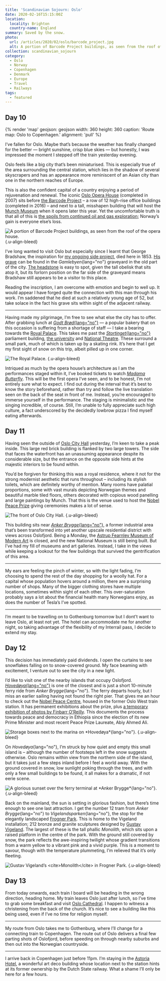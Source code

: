 ```yaml
---
title: 'Scandinavian Sojourn: Oslo'
date: 2020-02-16T15:15:00Z
location:
  locality: Brighton
  country-name: England
summary: Saved by the snow.
photo:
  url: /articles/2020/02/oslo/barcode_project.jpg
  alt: A portion of Barcode Project buildings, as seen from the roof of the opera house.
collection: scandinavian_sojourn
category:
  - Oslo
  - Norway
  - Copenhagen
  - Denmark
  - Europe
  - Travel
  - Railways
tags:
  - featured
---
```

## Day 10

{% render 'map'
  geojson: geojson
  width: 360
  height: 360
  caption: 'Route map: Oslo to Copenhagen.'
  alignment: 'pull'
%}

I’ve fallen for Oslo. Maybe that’s because the weather has finally changed for the better — bright sunshine, crisp blue skies — but honestly, I was impressed the moment I stepped off the train yesterday evening.

Oslo feels like a big city that’s been miniaturised. This is especially true of the area surrounding the central station, which lies in the shadow of several skyscrapers and has an appearance more reminiscent of an Asian city than one in the northern reaches of Europe.

This is also the confident capital of a country enjoying a period of rejuvenation and renewal. The iconic [Oslo Opera House][1] (completed in 2007) sits before [the Barcode Project][2] – a row of 12 high-rise office buildings (completed in 2016) – and next to a tall, misshapen building that will host the [Munch Museum][3] when it opens later this year. Yet the uncomfortable truth is that all of this is [the spoils from continued oil and gas exploration][4]; Norway’s gain is everyone else’s loss.

![](barcode_project.jpg 'A portion of Barcode Project buildings, as seen from the roof of the opera house.')
{.u-align-bleed}

I’ve long wanted to visit Oslo but especially since I learnt that George Bradshaw, the inspiration for [my ongoing side project][5], died here in 1853. [His grave][6] can be found in the *Gamlebyen*{lang="no"} graveyard in the old part of the city. [The headstone][7] is easy to spot, given the tall obelisk that sits atop it, but its forlorn position on the far side of the graveyard means Bradshaw still appears to be a visitor to this place.

Reading the inscription, I am overcome with emotion and begin to well up. It would appear I have forged quite the connection with this man through his work. I’m saddened that he died at such a relatively young age of 52, but take solace in the fact his grave sits within sight of the adjacent railway.

* * *

Having made my pilgrimage, I’m free to see what else the city has to offer. After grabbing lunch at [*Godt Brød*{lang="no"}][8] — a popular bakery that on this occasion is suffering from a shortage of staff — I take a bearing towards the [Royal Palace][9]. This takes me past the [*Stortinget*{lang="no"}][10] parliament building, [the university][11] and [National Theatre][12]. These surround a small park, much of which is taken up by a skating rink. It’s here that I get my first sight of snow on this trip, albeit pilled up in one corner.

![](royal_palace.jpg 'The Royal Palace.')
{.u-align-bleed}

Intriqued as much by the opera house’s architecture as I am the performances staged within it, I’ve booked tickets to watch [*Madama Butterfly*][13]. This will be the first opera I’ve seen, and to be honest, I’m not entirely sure what to expect. I find out during the interval that it’s best to know the story beforehand, rather than try and follow the live translation seen on the back of the seat in front of me. Instead, you’re encouraged to immerse yourself in the performance. The staging is minimalistic and the singing incredible, of course. Still, I’m unable to fully appreciate such high culture, a fact underscored by the decidedly lowbrow pizza I find myself eating afterwards.

## Day 11

Having seen the outside of [Oslo City Hall][14] yesterday, I’m keen to take a peak inside. This large red brick building is flanked by two large towers. The side that faces the waterfront has an unassuming appearance despite its considerable size, but the entrance on the opposite side hints at the majestic interiors to be found within.

You’d be forgiven for thinking this was a royal residence, where it not for the strong modernist aesthetic that runs throughout – including its stylish toilets, which are definitely worthy of mention. Many rooms have palatial proportions, some with vast murals depicting Norwegian themes and beautiful marble tiled floors, others decorated with copious wood panelling and large paintings by Munch. That this is the venue used to host the [Nobel Peace Prize][15] giving ceremonies makes a lot of sense.

![](oslo_city_hall.jpg 'The front of Oslo City Hall.')
{.u-align-bleed}

This building sits near [*Anker Brygge*{lang="no"}][16], a former industrial area that’s been transformed into yet another upscale residential district with views across Oslofjord. Being a Monday, the [Astrup Fearnley Museum of Modern Art][17] is closed, and the new National Museum is still being built. But I’ve had my fill of museums and art galleries. Instead, I take in the views while keeping a lookout for the few buildings that survived the gentrification of this area.

* * *

My ears are feeling the pinch of winter, so with the light fading, I’m choosing to spend the rest of the day shopping for a woolly hat. For a capital whose population hovers around a million, there are a surprising number of shops. Many of the bigger clothing stores have multiple locations, sometimes within sight of each other. This over-saturation probably says a lot about the financial health many Norwegians enjoy, as does the number of Tesla’s I’ve spotted.

* * *

I’m meant to be travelling on to Gothenburg tomorrow but I dont’t want to leave Oslo, at least not yet. The hotel can accommodate me for another night, so taking advantage of the flexibility of my Interrail pass, I decide to extend my stay.

## Day 12

This decision has immediately paid dividends. I open the curtains to see snowflakes falling on to snow-covered ground. My face beaming with excitement, I venture out to see the city in a new light.

I’d like to visit one of the nearby islands that occupy Oslofjord. [*Hovedøya*{lang="no"}][18] is one of the closest and is just a short 10-minute ferry ride from *Anker Brygge*{lang="no"}. The ferry departs hourly, but I miss an earlier sailing having not found the right pier. That gives me an hour to check out the [Nobel Peace Centre][19], housed in the former Oslo West train station. It has permanent exhibitions about the prize, plus [a temporary exhibition of photos by Finbarr O’Reilly][20]. This documents the process towards peace and democracy in Ethiopia since the election of its new Prime Minister and most recent Peace Prize Laureate, Abiy Ahmed Ali.

![](hovedoya.jpg 'Storage boxes next to the marina on *Hovedøya*{lang="no"}.')
{.u-align-bleed}

On *Hovedøya*{lang="no"}, I’m struck by how quiet and empty this small island is – although the number of footsteps left in the snow suggests otherwise. Oslo remains within view from the northern side of the island, but it takes just a few steps inland before I feel a world away. With the ground covered in snow, low sunlight poking through the trees, and with only a few small buildings to be found, it all makes for a dramatic, if not eerie scene.

![](anker_brygge.jpg 'A glorious sunset over the ferry terminal at *Anker Brygge*{lang="no"}.')
{.u-align-bleed}

Back on the mainland, the sun is setting in glorious fashion, but there’s time enough to see one last attraction. I get the number 12 tram from *Anker Brygge*{lang="no"} to *Vigelandsparken*{lang="no"}, the stop for the elegantly landscaped [Frogner Park][21]. This is home to the Vigeland installation; 212 bronze and granite sculptures designed by [Gustav Vigeland][22]. The largest of these is the tall phallic <cite>Monolith</cite>, which sits upon a raised platform in the centre of the park. With the ground still covered by snow, the park reflects the awe-inspiring twilight whose gradient transitions from a warm yellow to a vibrant pink and a vivid purple. This is a moment to savour, though with the temperature plummeting, I’m relieved that it’s only fleeting.

![](frogner_park.jpg 'Gustav Vigeland’s <cite>Monolith</cite> in Frogner Park.')
{.u-align-bleed}

## Day 13

From today onwards, each train I board will be heading in the wrong direction, heading home. My train leaves Oslo just after lunch, so I’ve time to grab some breakfast and visit [Oslo Cathedral][23]. I happen to witness a christening from the back of the church. It’s nice to see a building like this being used, even if I’ve no time for religion myself.

* * *

My route from Oslo takes me to Gothenburg, where I’ll change for a connecting train to Copenhagen. The route out of Oslo delivers a final few parting shots of Oslofjord, before speeding on through nearby suburbs and then out into the Norwegian countryside.

* * *

I arrive back in Copenhagen just before 11pm. I’m staying in the [Astoria Hotel][24], a wonderful art deco building whose location next to the station hints at its former ownership by the Dutch State railway. What a shame I’ll only be here for a few hours.

[1]: https://en.wikipedia.org/wiki/Oslo_Opera_House
[2]: https://en.wikipedia.org/wiki/Barcode_Project
[3]: https://munchmuseet.no/en/
[4]: https://foreignpolicy.com/2018/09/19/norways-green-delusions-oil-gas-drilling/
[5]: /projects/bradshaws_guide
[6]: https://www.findagrave.com/memorial/142189089
[7]: /photos/1580652557
[8]: https://www.godtbrod.no
[9]: https://en.wikipedia.org/wiki/Royal_Palace%2C_Oslo
[10]: https://en.wikipedia.org/wiki/Storting
[11]: https://en.wikipedia.org/wiki/University_of_Oslo
[12]: https://en.wikipedia.org/wiki/National_Theatre_(Oslo)
[13]: https://www.operaen.no/en/Productions/madama-butterfly-oslo-operahouse-opera/
[14]: https://en.wikipedia.org/wiki/Oslo_City_Hall
[15]: https://www.nobelprize.org/prizes/peace/
[16]: https://en.wikipedia.org/wiki/Aker_Brygge
[17]: https://www.afmuseet.no/en
[18]: https://en.wikipedia.org/wiki/Hovedøya
[19]: https://en.wikipedia.org/wiki/Nobel_Peace_Center
[20]: https://www.nobelpeacecenter.org/en/exhibitions/2019-peace-prize-exhibition
[21]: https://en.wikipedia.org/wiki/Frogner_Park
[22]: https://en.wikipedia.org/wiki/Gustav_Vigeland
[23]: https://en.wikipedia.org/wiki/Oslo_Cathedral
[24]: http://www.astoriahotel-copenhagen.com
